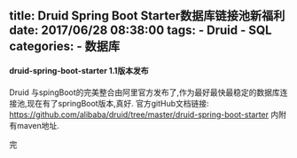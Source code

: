 title: Druid Spring Boot Starter数据库链接池新福利
date: 2017/06/28 08:38:00
tags: 
    - Druid
    - SQL
categories:
    - 数据库
---

#### druid-spring-boot-starter 1.1版本发布
Druid 与spingBoot的完美整合由阿里官方发布了,作为最好最快最稳定的数据库连接池,现在有了springBoot版本,真好.
官方gitHub文档链接: https://github.com/alibaba/druid/tree/master/druid-spring-boot-starter
内附有maven地址.

完